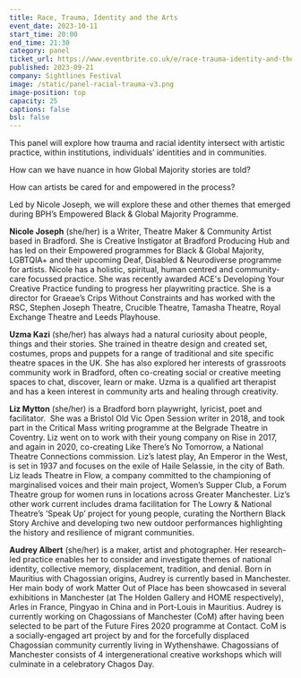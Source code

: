 ```yaml
---
title: Race, Trauma, Identity and the Arts
event_date: 2023-10-11
start_time: 20:00
end_time: 21:30
category: panel
ticket_url: https://www.eventbrite.co.uk/e/race-trauma-identity-and-the-arts-tickets-720880943307
published: 2023-09-21
company: Sightlines Festival
image: /static/panel-racial-trauma-v3.png
image-position: top
capacity: 25
captions: false
bsl: false
---
```

This panel will explore how trauma and racial identity intersect with artistic practice, within institutions, individuals’ identities and in communities. 

How can we have nuance in how Global Majority stories are told? 

How can artists be cared for and empowered in the process?

Led by Nicole Joseph, we will explore these and other themes that emerged during BPH’s Empowered Black & Global Majority Programme. 

**Nicole Joseph** (she/her) is a Writer, Theatre Maker & Community Artist based in Bradford. She is Creative Instigator at Bradford Producing Hub and has led on their Empowered programmes for Black & Global Majority, LGBTQIA+ and their upcoming Deaf, Disabled & Neurodiverse programme for artists. Nicole has a holistic, spiritual, human centred and community-care focussed practice. She was recently awarded ACE's Developing Your Creative Practice funding to progress her playwriting practice. She is a director for Graeae’s Crips Without Constraints and has worked with the RSC, Stephen Joseph Theatre, Crucible Theatre, Tamasha Theatre, Royal Exchange Theatre and Leeds Playhouse.

**Uzma Kazi** (she/her) has always had a natural curiosity about people, things and their stories. She trained in theatre design and created set, costumes, props and puppets for a range of traditional and site specific theatre spaces in the UK. She has also explored her interests of grassroots community work in Bradford, often co-creating social or creative meeting spaces to chat, discover, learn or make. Uzma is a qualified art therapist and has a keen interest in community arts and healing through creativity.

**Liz Mytton** (she/her) is a Bradford born playwright, lyricist, poet and facilitator.  She was a Bristol Old Vic Open Session writer in 2018, and took part in the Critical Mass writing programme at the Belgrade Theatre in Coventry. Liz went on to work with their young company on Rise in 2017, and again in 2020, co-creating Like There’s No Tomorrow, a National Theatre Connections commission. Liz’s latest play, An Emperor in the West, is set in 1937 and focuses on the exile of Haile Selassie, in the city of Bath. Liz leads Theatre in Flow, a company committed to the championing of marginalised voices and their main project, Women’s Supper Club, a Forum Theatre group for women runs in locations across Greater Manchester. Liz’s other work current includes drama facilitation for The Lowry & National Theatre’s ‘Speak Up’ project for young people, curating the Northern Black Story Archive and developing two new outdoor performances highlighting the history and resilience of migrant communities. 

**Audrey Albert** (she/her) is a maker, artist and photographer. Her research-led practice enables her to consider and investigate themes of national identity, collective memory, displacement, tradition, and denial. Born in Mauritius with Chagossian origins, Audrey is currently based in Manchester. Her main body of work Matter Out of Place has been showcased in several exhibitions in Manchester (at The Holden Gallery and HOME respectively), Arles in France, Pingyao in China and in Port-Louis in Mauritius. Audrey is currently working on Chagossians of Manchester (CoM) after having been selected to be part of the Future Fires 2020 programme at Contact. CoM is a socially-engaged art project by and for the forcefully displaced Chagossian community currently living in Wythenshawe. Chagossians of Manchester consists of 4 intergenerational creative workshops which will culminate in a celebratory Chagos Day.